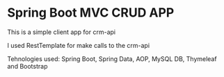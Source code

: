 # Spring Boot MVC CRUD APP

This is a simple client app for crm-api

I used RestTemplate for make calls to the crm-api

Tehnologies used:
  Spring Boot,
  Spring Data,
  AOP,
	MySQL DB,
  Thymeleaf
 	and
	Bootstrap
